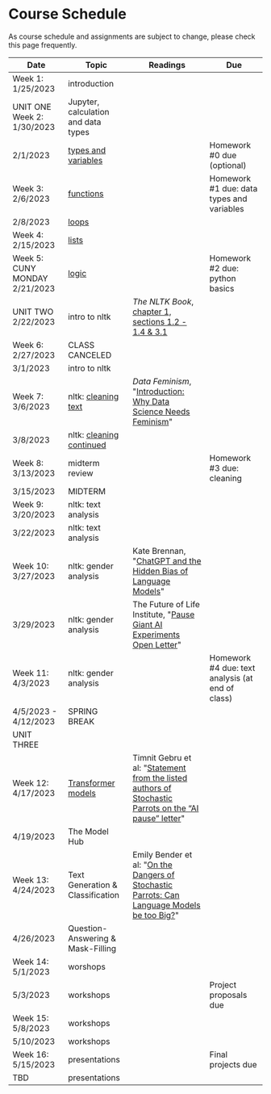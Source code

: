 # Course Schedule 

As course schedule and assignments are subject to change, please check this page frequently. 

| Date  | Topic  | Readings  | Due  |
|---|---|---|---|
| Week 1: 1/25/2023  | introduction  |   |   |
| UNIT ONE Week 2: 1/30/2023  | Jupyter, calculation and data types  |   | |
| 2/1/2023  | [types and variables](https://curriculum.dhinstitutes.org/workshops/python/lessons/?page=2)  |  | Homework #0 due (optional) |
| Week 3: 2/6/2023 |  [functions](https://curriculum.dhinstitutes.org/workshops/python/lessons/?page=6) |   | Homework #1 due: data types and variables  |
| 2/8/2023  |  [loops](https://curriculum.dhinstitutes.org/workshops/python/lessons/?page=8) |   |   |
| Week 4: 2/15/2023  | [lists](https://curriculum.dhinstitutes.org/workshops/python/lessons/?page=7) |   |  |
|  Week 5: CUNY MONDAY 2/21/2023 | [logic](https://curriculum.dhinstitutes.org/workshops/python/lessons/?page=9)  |   |  Homework #2 due: python basics |
|  UNIT TWO 2/22/2023 | intro to nltk | *The NLTK Book*, [chapter 1, sections 1.2 - 1.4 & 3.1](https://www.nltk.org/book/ch01.html)  |   |
| Week 6: 2/27/2023  | CLASS CANCELED |  |   |
| 3/1/2023  | intro to nltk | | |
| Week 7: 3/6/2023  | nltk: [cleaning text](https://curriculum.dhinstitutes.org/workshops/text-analysis/lessons/?page=9) | *Data Feminism*, "[Introduction: Why Data Science Needs Feminism](https://data-feminism.mitpress.mit.edu/pub/frfa9szd/release/6)"  |  |
| 3/8/2023  |  nltk: [cleaning continued](https://curriculum.dhinstitutes.org/workshops/text-analysis/lessons/?page=9)  |   |   |
| Week 8: 3/13/2023  |  midterm review |  | Homework #3 due: cleaning  |
| 3/15/2023  |  MIDTERM |  |   |
|  Week 9: 3/20/2023 | nltk: text analysis |   |  |
| 3/22/2023  | nltk: text analysis  |   |   |
|  Week 10: 3/27/2023 | nltk: gender analysis  | Kate Brennan, "[ChatGPT and the Hidden Bias of Language Models](https://thestoryexchange.org/chatgpt-and-the-hidden-bias-of-language-models/)" |  |
| 3/29/2023 | nltk: gender analysis | The Future of Life Institute, "[Pause Giant AI Experiments Open Letter](https://futureoflife.org/open-letter/pause-giant-ai-experiments/)" | |
|  Week 11: 4/3/2023 |  nltk: gender analysis  |   | Homework #4 due: text analysis (at end of class)  |
| 4/5/2023 - 4/12/2023  |  SPRING BREAK |   |   |
| UNIT THREE
Week 12: 4/17/2023  |  [Transformer models](https://huggingface.co/course/chapter1/3?fw=pt) | Timnit Gebru et al: "[Statement from the listed authors of Stochastic Parrots on the “AI pause” letter](https://www.dair-institute.org/blog/letter-statement-March2023)"|   |
|  4/19/2023 |  The Model Hub |  |  |
| Week 13: 4/24/2023  |  Text Generation & Classification | Emily Bender et al: "[On the Dangers of Stochastic Parrots: Can Language Models be too Big?](https://dl.acm.org/doi/pdf/10.1145/3442188.3445922)" |   |
| 4/26/2023  |  Question-Answering & Mask-Filling |   |   |
|  Week 14: 5/1/2023 | worshops |  |  |
|  5/3/2023 |  workshops |   | Project proposals due |
| Week 15: 5/8/2023  |  workshops |   |  |
| 5/10/2023  |  workshops |   |   |
|  Week 16: 5/15/2023 |  presentations |   |  Final projects due |
| TBD  |  presentations |   |   |
